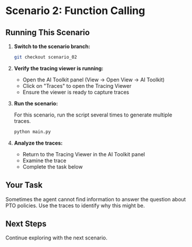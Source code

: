 # Scenario 2: Function Calling

## Running This Scenario

1. **Switch to the scenario branch:**
   ```bash
   git checkout scenario_02
   ```

2. **Verify the tracing viewer is running:**
   - Open the AI Toolkit panel (View → Open View → AI Toolkit)
   - Click on "Traces" to open the Tracing Viewer
   - Ensure the viewer is ready to capture traces

3. **Run the scenario:**

    For this scenario, run the script several times to generate multiple traces.

   ```bash
   python main.py
   ```

4. **Analyze the traces:**
   - Return to the Tracing Viewer in the AI Toolkit panel
   - Examine the trace
   - Complete the task below

## Your Task

Sometimes the agent cannot find information to answer the question about PTO policies. Use the traces to identify why this might be.

## Next Steps

Continue exploring with the next scenario.